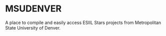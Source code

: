 # MSUDENVER
A place to compile and easily access ESIIL Stars projects from Metropolitan State University of Denver.
